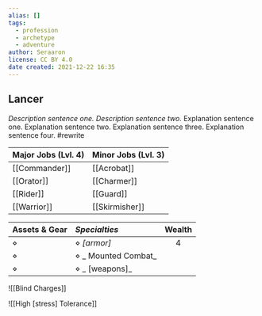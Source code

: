 ```yaml
---
alias: []
tags:
  - profession
  - archetype
  - adventure
author: Seraaron
license: CC BY 4.0
date created: 2021-12-22 16:35
---
```


## Lancer

_Description sentence one. Description sentence two._ Explanation sentence one. Explanation sentence two. Explanation sentence three. Explanation sentence four.  #rewrite

| Major Jobs (Lvl. 4) | Minor Jobs (Lvl. 3) |
| ------------------- | ------------------- |
| [[Commander]]       | [[Acrobat]]         |
| [[Orator]]          | [[Charmer]]         |
| [[Rider]]           | [[Guard]]           |
| [[Warrior]]         | [[Skirmisher]]      |

| Assets & Gear | _Specialties_       | Wealth |
| ------------- | :------------------ | :----: |
| ⋄             | ⋄ _[armor]_         |    4   |
| ⋄             | ⋄ _ Mounted Combat_ |        |
| ⋄             | ⋄ _ [weapons]_      |        |

![[Blind Charges]]

![[High [stress] Tolerance]]
